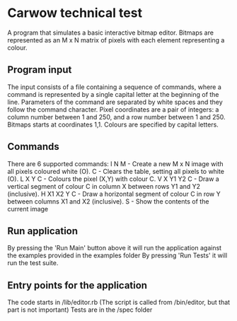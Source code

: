 # Carwow technical test

A program that simulates a basic interactive bitmap editor. Bitmaps are represented as an M x N matrix of pixels with each element representing a colour.

## Program input

The input consists of a file containing a sequence of commands, where a command is represented by a single capital letter at the beginning of the line. Parameters of the command are separated by white spaces and they follow the command character.
Pixel coordinates are a pair of integers: a column number between 1 and 250, and a row number between 1 and 250. Bitmaps starts at coordinates 1,1. Colours are specified by capital letters.

## Commands

There are 6 supported commands:
I N M - Create a new M x N image with all pixels coloured white (O).
C - Clears the table, setting all pixels to white (O).
L X Y C - Colours the pixel (X,Y) with colour C.
V X Y1 Y2 C - Draw a vertical segment of colour C in column X between rows Y1 and Y2 (inclusive).
H X1 X2 Y C - Draw a horizontal segment of colour C in row Y between columns X1 and X2 (inclusive).
S - Show the contents of the current image

## Run application

By pressing the 'Run Main' button above it will run the application against the examples provided in the examples folder
By pressing 'Run Tests' it will run the test suite.

## Entry points for the application

The code starts in /lib/editor.rb (The script is called from /bin/editor, but that part is not important)
Tests are in the /spec folder
